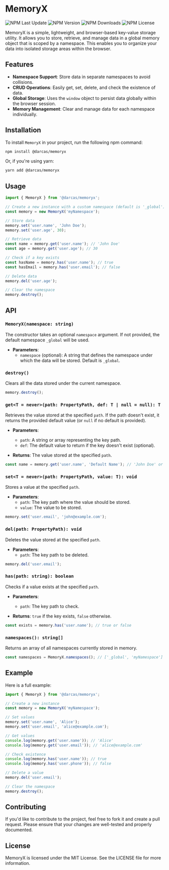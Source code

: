 
# MemoryX

![NPM Last Update](https://img.shields.io/npm/last-update/%40darcas%2Fmemoryx)
![NPM Version](https://img.shields.io/npm/v/%40darcas%2Fmemoryx)
![NPM Downloads](https://img.shields.io/npm/dw/%40darcas%2Fmemoryx)
![NPM License](https://img.shields.io/npm/l/%40darcas%2Fmemoryx)

MemoryX is a simple, lightweight, and browser-based key-value storage utility. It allows you to store, retrieve, and manage data in a global memory object that is scoped by a namespace. This enables you to organize your data into isolated storage areas within the browser.

## Features

- **Namespace Support**: Store data in separate namespaces to avoid collisions.
- **CRUD Operations**: Easily get, set, delete, and check the existence of data.
- **Global Storage**: Uses the `window` object to persist data globally within the browser session.
- **Memory Management**: Clear and manage data for each namespace individually.

## Installation

To install `MemoryX` in your project, run the following npm command:

```bash
npm install @darcas/memoryx
```

Or, if you're using yarn:

```bash
yarn add @darcas/memoryx
```

## Usage

```ts
import { MemoryX } from '@darcas/memoryx';

// Create a new instance with a custom namespace (default is '_global')
const memory = new MemoryX('myNamespace');

// Store data
memory.set('user.name', 'John Doe');
memory.set('user.age', 30);

// Retrieve data
const name = memory.get('user.name'); // 'John Doe'
const age = memory.get('user.age'); // 30

// Check if a key exists
const hasName = memory.has('user.name'); // true
const hasEmail = memory.has('user.email'); // false

// Delete data
memory.del('user.age');

// Clear the namespace
memory.destroy();
```

## API

### `MemoryX(namespace: string)`

The constructor takes an optional `namespace` argument. If not provided, the default namespace `_global` will be used.

- **Parameters**:
  - `namespace` (optional): A string that defines the namespace under which the data will be stored. Default is `_global`.

### `destroy()`

Clears all the data stored under the current namespace.

```ts
memory.destroy();
```

### `get<T = never>(path: PropertyPath, def: T | null = null): T`

Retrieves the value stored at the specified `path`. If the path doesn't exist, it returns the provided default value (or `null` if no default is provided).

- **Parameters**:
  - `path`: A string or array representing the key path.
  - `def`: The default value to return if the key doesn't exist (optional).

- **Returns**: The value stored at the specified `path`.

```ts
const name = memory.get('user.name', 'Default Name'); // 'John Doe' or 'Default Name'
```

### `set<T = never>(path: PropertyPath, value: T): void`

Stores a value at the specified `path`.

- **Parameters**:
  - `path`: The key path where the value should be stored.
  - `value`: The value to be stored.

```ts
memory.set('user.email', 'john@example.com');
```

### `del(path: PropertyPath): void`

Deletes the value stored at the specified `path`.

- **Parameters**:
  - `path`: The key path to be deleted.

```ts
memory.del('user.email');
```

### `has(path: string): boolean`

Checks if a value exists at the specified `path`.

- **Parameters**:
  - `path`: The key path to check.

- **Returns**: `true` if the key exists, `false` otherwise.

```ts
const exists = memory.has('user.name'); // true or false
```

### `namespaces(): string[]`

Returns an array of all namespaces currently stored in memory.

```ts
const namespaces = MemoryX.namespaces(); // ['_global', 'myNamespace']
```

## Example

Here is a full example:

```ts
import { MemoryX } from '@darcas/memoryx';

// Create a new instance
const memory = new MemoryX('myNamespace');

// Set values
memory.set('user.name', 'Alice');
memory.set('user.email', 'alice@example.com');

// Get values
console.log(memory.get('user.name')); // 'Alice'
console.log(memory.get('user.email')); // 'alice@example.com'

// Check existence
console.log(memory.has('user.name')); // true
console.log(memory.has('user.phone')); // false

// Delete a value
memory.del('user.email');

// Clear the namespace
memory.destroy();
```

## Contributing

If you'd like to contribute to the project, feel free to fork it and create a pull request. Please ensure that your changes are well-tested and properly documented.

## License

MemoryX is licensed under the MIT License. See the LICENSE file for more information.
